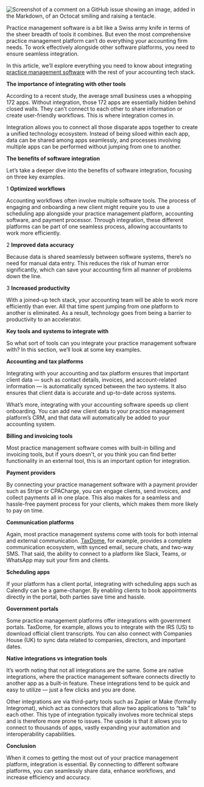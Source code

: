![Screenshot of a comment on a GitHub issue showing an image, added in the Markdown, of an Octocat smiling and raising a tentacle.](https://www.getcanopy.com/hubfs/Legacy/Imported_Blog_Media/how-valuable-is-your-time-2.jpg)

Practice management software is a bit like a Swiss army knife in terms of the sheer breadth of tools it combines. But even the most comprehensive practice management platform can’t do everything your accounting firm needs. To work effectively alongside other software platforms, you need to ensure seamless integration. 

In this article, we’ll explore everything you need to know about integrating [practice management software](https://blog.taxdome.com/?category=practice-management) with the rest of your accounting tech stack. 

**The importance of integrating with other tools**

According to a recent study, the average small business uses a whopping 172 apps. Without integration, those 172 apps are essentially hidden behind closed walls. They can’t connect to each other to share information or create user-friendly workflows. This is where integration comes in.

Integration allows you to connect all those disparate apps together to create a unified technology ecosystem. Instead of being siloed within each app, data can be shared among apps seamlessly, and processes involving multiple apps can be performed without jumping from one to another.

**The benefits of software integration**

Let’s take a deeper dive into the benefits of software integration, focusing on three key examples.

1 **Optimized workflows**

Accounting workflows often involve multiple software tools. The process of engaging and onboarding a new client might require you to use a scheduling app alongside your practice management platform, accounting software, and payment processor. Through integration, these different platforms can be part of one seamless process, allowing accountants to work more efficiently. 

2 **Improved data accuracy**

Because data is shared seamlessly between software systems, there’s no need for manual data entry. This reduces the risk of human error significantly, which can save your accounting firm all manner of problems down the line.

3 **Increased productivity**

With a joined-up tech stack, your accounting team will be able to work more efficiently than ever. All that time spent jumping from one platform to another is eliminated. As a result, technology goes from being a barrier to productivity to an accelerator.

**Key tools and systems to integrate with**

So what sort of tools can you integrate your practice management software with? In this section, we’ll look at some key examples. 

**Accounting and tax platforms**

Integrating with your accounting and tax platform ensures that important client data — such as contact details, invoices, and account-related information — is automatically synced between the two systems. It also ensures that client data is accurate and up-to-date across systems.

What’s more, integrating with your accounting software speeds up client onboarding. You can add new client data to your practice management platform’s CRM, and that data will automatically be added to your accounting system. 

**Billing and invoicing tools**

Most practice management software comes with built-in billing and invoicing tools, but if yours doesn't, or you think you can find better functionality in an external tool, this is an important option for integration.

**Payment providers**

By connecting your practice management software with a payment provider such as Stripe or CPACharge, you can engage clients, send invoices, and collect payments all in one place. This also makes for a seamless and hassle-free payment process for your clients, which makes them more likely to pay on time.

**Communication platforms**

Again, most practice management systems come with tools for both internal and external communication. [TaxDome](https://taxdome.com/), for example, provides a complete communication ecosystem, with synced email, secure chats, and two-way SMS. That said, the ability to connect to a platform like Slack, Teams, or WhatsApp may suit your firm and clients. 

**Scheduling apps**

If your platform has a client portal, integrating with scheduling apps such as Calendly can be a game-changer. By enabling clients to book appointments directly in the portal, both parties save time and hassle. 

**Government portals**

Some practice management platforms offer integrations with government portals. TaxDome, for example, allows you to integrate with the IRS (US) to download official client transcripts. You can also connect with Companies House (UK) to sync data related to companies, directors, and important dates. 

**Native integrations vs integration tools**

It’s worth noting that not all integrations are the same. Some are native integrations, where the practice management software connects directly to another app as a built-in feature. These integrations tend to be quick and easy to utilize — just a few clicks and you are done. 

Other integrations are via third-party tools such as Zapier or Make (formally Integromat), which act as connectors that allow two applications to “talk” to each other. This type of integration typically involves more technical steps and is therefore more prone to issues. The upside is that it allows you to connect to thousands of apps, vastly expanding your automation and interoperability capabilities.

**Conclusion**

When it comes to getting the most out of your practice management platform, integration is essential. By connecting to different software platforms, you can seamlessly share data, enhance workflows, and increase efficiency and accuracy. 


